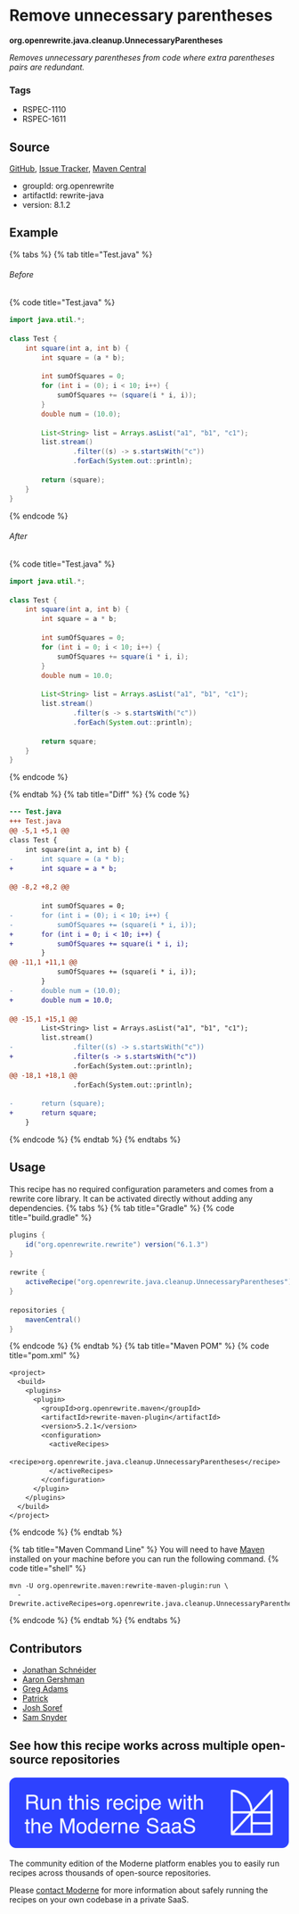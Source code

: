 # Remove unnecessary parentheses

**org.openrewrite.java.cleanup.UnnecessaryParentheses**

_Removes unnecessary parentheses from code where extra parentheses pairs are redundant._

### Tags

* RSPEC-1110
* RSPEC-1611

## Source

[GitHub](https://github.com/openrewrite/rewrite/blob/main/rewrite-java/src/main/java/org/openrewrite/java/cleanup/UnnecessaryParentheses.java), [Issue Tracker](https://github.com/openrewrite/rewrite/issues), [Maven Central](https://central.sonatype.com/artifact/org.openrewrite/rewrite-java/8.1.2/jar)

* groupId: org.openrewrite
* artifactId: rewrite-java
* version: 8.1.2

## Example


{% tabs %}
{% tab title="Test.java" %}

###### Before
{% code title="Test.java" %}
```java
import java.util.*;

class Test {
    int square(int a, int b) {
        int square = (a * b);

        int sumOfSquares = 0;
        for (int i = (0); i < 10; i++) {
            sumOfSquares += (square(i * i, i));
        }
        double num = (10.0);

        List<String> list = Arrays.asList("a1", "b1", "c1");
        list.stream()
                .filter((s) -> s.startsWith("c"))
                .forEach(System.out::println);

        return (square);
    }
}
```
{% endcode %}

###### After
{% code title="Test.java" %}
```java
import java.util.*;

class Test {
    int square(int a, int b) {
        int square = a * b;

        int sumOfSquares = 0;
        for (int i = 0; i < 10; i++) {
            sumOfSquares += square(i * i, i);
        }
        double num = 10.0;

        List<String> list = Arrays.asList("a1", "b1", "c1");
        list.stream()
                .filter(s -> s.startsWith("c"))
                .forEach(System.out::println);

        return square;
    }
}
```
{% endcode %}

{% endtab %}
{% tab title="Diff" %}
{% code %}
```diff
--- Test.java
+++ Test.java
@@ -5,1 +5,1 @@
class Test {
    int square(int a, int b) {
-       int square = (a * b);
+       int square = a * b;

@@ -8,2 +8,2 @@

        int sumOfSquares = 0;
-       for (int i = (0); i < 10; i++) {
-           sumOfSquares += (square(i * i, i));
+       for (int i = 0; i < 10; i++) {
+           sumOfSquares += square(i * i, i);
        }
@@ -11,1 +11,1 @@
            sumOfSquares += (square(i * i, i));
        }
-       double num = (10.0);
+       double num = 10.0;

@@ -15,1 +15,1 @@
        List<String> list = Arrays.asList("a1", "b1", "c1");
        list.stream()
-               .filter((s) -> s.startsWith("c"))
+               .filter(s -> s.startsWith("c"))
                .forEach(System.out::println);
@@ -18,1 +18,1 @@
                .forEach(System.out::println);

-       return (square);
+       return square;
    }
```
{% endcode %}
{% endtab %}
{% endtabs %}


## Usage

This recipe has no required configuration parameters and comes from a rewrite core library. It can be activated directly without adding any dependencies.
{% tabs %}
{% tab title="Gradle" %}
{% code title="build.gradle" %}
```groovy
plugins {
    id("org.openrewrite.rewrite") version("6.1.3")
}

rewrite {
    activeRecipe("org.openrewrite.java.cleanup.UnnecessaryParentheses")
}

repositories {
    mavenCentral()
}

```
{% endcode %}
{% endtab %}
{% tab title="Maven POM" %}
{% code title="pom.xml" %}
```markup
<project>
  <build>
    <plugins>
      <plugin>
        <groupId>org.openrewrite.maven</groupId>
        <artifactId>rewrite-maven-plugin</artifactId>
        <version>5.2.1</version>
        <configuration>
          <activeRecipes>
            <recipe>org.openrewrite.java.cleanup.UnnecessaryParentheses</recipe>
          </activeRecipes>
        </configuration>
      </plugin>
    </plugins>
  </build>
</project>
```
{% endcode %}
{% endtab %}

{% tab title="Maven Command Line" %}
You will need to have [Maven](https://maven.apache.org/download.cgi) installed on your machine before you can run the following command.
{% code title="shell" %}
```shell
mvn -U org.openrewrite.maven:rewrite-maven-plugin:run \
  -Drewrite.activeRecipes=org.openrewrite.java.cleanup.UnnecessaryParentheses
```
{% endcode %}
{% endtab %}
{% endtabs %}

## Contributors
* [Jonathan Schnéider](jkschneider@gmail.com)
* [Aaron Gershman](aegershman@gmail.com)
* [Greg Adams](greg@moderne.io)
* [Patrick](patway99@gmail.com)
* [Josh Soref](2119212+jsoref@users.noreply.github.com)
* [Sam Snyder](sam@moderne.io)


## See how this recipe works across multiple open-source repositories

[![Moderne Link Image](/.gitbook/assets/ModerneRecipeButton.png)](https://app.moderne.io/recipes/org.openrewrite.java.cleanup.UnnecessaryParentheses)

The community edition of the Moderne platform enables you to easily run recipes across thousands of open-source repositories.

Please [contact Moderne](https://moderne.io/product) for more information about safely running the recipes on your own codebase in a private SaaS.
